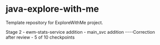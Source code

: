# java-explore-with-me
Template repository for ExploreWithMe project.

Stage 2 - ewm-stats-service addition - main_svc addition
----Correction after review - 5 of 10 checkpoints